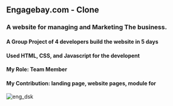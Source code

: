 <h2> Engagebay.com - Clone </h2>
<h3> A website for managing and Marketing The business. </h3>
<h4> A Group Project of 4 developers build the website in 5 days </h4>
<h4> Used HTML, CSS, and Javascript for the developent </h4>
<h4> My Role: Team Member </h4>
<h4> My Contribution: landing page, website pages, module for  </h4>


![eng_dsk](https://user-images.githubusercontent.com/80110392/213511765-8deba6f8-f7bb-4304-a833-9f7dee7c7575.gif)
